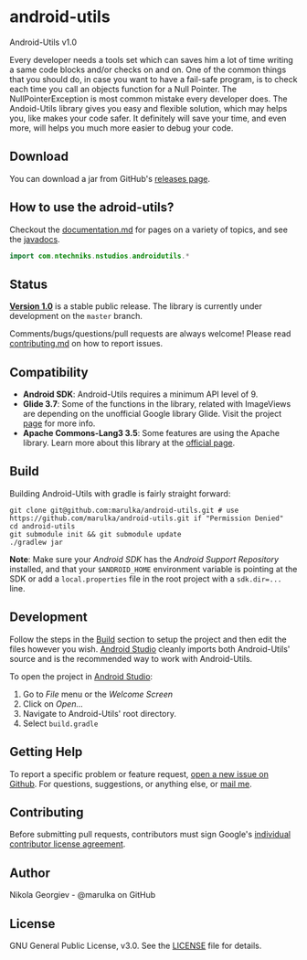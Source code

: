 # android-utils
Android-Utils v1.0

Every developer needs a tools set which can saves him a lot of time writing a same code blocks and/or checks on and on. One of the common things that you should do, 
in case you want to have a fail-safe program, is to check each time you call an objects function for a Null Pointer. The NullPointerException is most common mistake 
every developer does. The Andoid-Utils library gives you easy and flexible solution, which may helps you, like makes your code safer. It definitely will save your time, 
and even more, will helps you much more easier to debug your code.

Download
--------
You can download a jar from GitHub's [releases page][1].

How to use the adroid-utils?
--------

Checkout the [documentation.md][2] for pages on a variety of topics, and see the [javadocs][3].

```java
import com.ntechniks.nstudios.androidutils.*
```

Status
------

[**Version 1.0**][4] is a stable public release. The library is currently under development on the `master` branch.

Comments/bugs/questions/pull requests are always welcome! Please read [contributing.md][5] on how to report issues.

Compatibility
-------------

 * **Android SDK**: Android-Utils requires a minimum API level of 9.
 * **Glide 3.7**: Some of the functions in the library, related with ImageViews are depending on the unofficial Google library Glide. Visit the project [page][6] for more info.
 * **Apache Commons-Lang3 3.5**: Some features are using the Apache library. Learn more about this library at the [official page][7].

Build
-----
Building Android-Utils with gradle is fairly straight forward:

```shell
git clone git@github.com:marulka/android-utils.git # use https://github.com/marulka/android-utils.git if "Permission Denied"
cd android-utils
git submodule init && git submodule update
./gradlew jar
```

**Note**: Make sure your *Android SDK* has the *Android Support Repository* installed, and that your `$ANDROID_HOME` environment
variable is pointing at the SDK or add a `local.properties` file in the root project with a `sdk.dir=...` line.

Development
-----------
Follow the steps in the [Build](#build) section to setup the project and then edit the files however you wish.
[Android Studio][8] cleanly imports both Android-Utils' source and is the recommended way to work with Android-Utils.

To open the project in [Android Studio][8]:

1. Go to *File* menu or the *Welcome Screen*
2. Click on *Open...*
3. Navigate to Android-Utils' root directory.
4. Select `build.gradle`

Getting Help
------------
To report a specific problem or feature request, [open a new issue on Github][9]. For questions, suggestions, or
anything else, or [mail me][10].

Contributing
------------
Before submitting pull requests, contributors must sign Google's [individual contributor license agreement][11].

Author
------
Nikola Georgiev - @marulka on GitHub

License
-------
GNU General Public License, v3.0. See the [LICENSE][12] file for details.


[1]: https://github.com/marulka/android-utils/releases
[2]: https://github.com/marulka/android-utils/blob/master/documentation.md
[3]: https://marulka.github.io/android-utils/
[4]: https://github.com/marulka/android-utils/releases/tag/1.0.0
[5]: https://github.com/marulka/android-utils/blob/1.0.0/contributing.md
[6]: https://github.com/bumptech/glide
[7]: https://commons.apache.org/proper/commons-lang/
[8]: https://developer.android.com/studio/index.html
[9]: https://github.com/marulka/android-utils/issues
[10]: mailto://nikola.georgiev@mail.bg
[11]: https://developers.google.com/open-source/cla/individual
[12]: https://github.com/marulka/android-utils/blob/1.0.0/LICENSE
